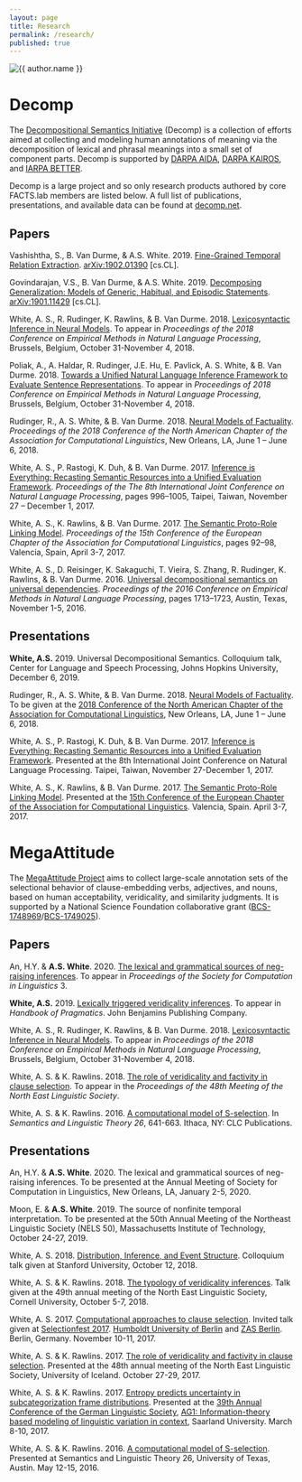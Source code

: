 ```yaml
---
layout: page
title: Research
permalink: /research/
published: true
---
```


<div class="page" markdown="1">

<img
    class="me"
    alt="{{ author.name }}"
    src="{{ site.author.photo | relative_url }}"
    srcset="{{ site.author.photo2x | relative_url }} 2x"
/>

# Decomp

The [Decompositional Semantics Initiative](http://decomp.io) (Decomp) is a collection of efforts aimed at collecting and modeling human annotations of meaning via the decomposition of lexical and phrasal meanings into a small set of component parts. Decomp is supported by [DARPA AIDA](https://www.darpa.mil/program/active-interpretation-of-disparate-alternatives), [DARPA KAIROS](https://www.darpa.mil/program/knowledge-directed-artificial-intelligence-reasoning-over-schemas), and [IARPA BETTER](https://www.iarpa.gov/index.php/research-programs/better).

Decomp is a large project and so only research products authored by core FACTS.lab members are listed below. A full list of publications, presentations, and available data can be found at [decomp.net](http://decomp.io).

## Papers

Vashishtha, S., B. Van Durme, & A.S. White. 2019. [Fine-Grained Temporal Relation Extraction](https://arxiv.org/pdf/1902.01390.pdf). [arXiv:1902.01390](https://arxiv.org/abs/1902.01390) [cs.CL].

Govindarajan, V.S., B. Van Durme, & A.S. White. 2019. [Decomposing Generalization: Models of Generic, Habitual, and Episodic Statements](https://arxiv.org/pdf/1901.11429.pdf). [arXiv:1901.11429](https://arxiv.org/abs/1901.11429) [cs.CL].

White, A. S., R. Rudinger, K. Rawlins, & B. Van Durme. 2018. [Lexicosyntactic Inference in Neural Models](https://arxiv.org/pdf/1808.06232). To appear in _Proceedings of the 2018 Conference on Empirical Methods in Natural Language Processing_, Brussels, Belgium, October 31-November 4, 2018.

Poliak, A., A. Haldar, R. Rudinger, J.E. Hu, E. Pavlick, A. S. White, & B. Van Durme. 2018. [Towards a Unified Natural Language Inference Framework to Evaluate Sentence Representations](https://arxiv.org/pdf/1804.08207). To appear in _Proceedings of 2018 Conference on Empirical Methods in Natural Language Processing_, Brussels, Belgium, October 31-November 4, 2018.

Rudinger, R., A. S. White, & B. Van Durme. 2018. [Neural Models of Factuality](http://aaronstevenwhite.io/papers/rudinger_neural_2018.pdf). _Proceedings of the 2018 Conference of the North American Chapter of the Association for Computational Linguistics_, New Orleans, LA, June 1 – June 6, 2018.

White, A. S., P. Rastogi, K. Duh, & B. Van Durme. 2017. [Inference is Everything: Recasting Semantic Resources into a Unified Evaluation Framework](http://aclweb.org/anthology/I/I17/I17-1100.pdf). _Proceedings of the The 8th International Joint Conference on Natural Language Processing_, pages 996–1005, Taipei, Taiwan, November 27 – December 1, 2017.

White, A. S., K. Rawlins, & B. Van Durme. 2017. [The Semantic Proto-Role Linking Model](http://aclweb.org/anthology/E/E17/E17-2015.pdf). _Proceedings of the 15th Conference of the European Chapter of the Association for Computational Linguistics_, pages 92–98, Valencia, Spain, April 3-7, 2017.

White, A. S., D. Reisinger, K. Sakaguchi, T. Vieira, S. Zhang, R. Rudinger, K. Rawlins, & B. Van Durme. 2016. [Universal decompositional semantics on universal dependencies](http://aclweb.org/anthology/D/D16/D16-1177.pdf). _Proceedings of the 2016 Conference on Empirical Methods in Natural Language Processing_, pages 1713–1723, Austin, Texas, November 1-5, 2016.

## Presentations

**White, A.S.** 2019. Universal Decompositional Semantics. Colloquium talk, Center for Language and Speech Processing, Johns Hopkins University, December 6, 2019.

Rudinger, R., A. S. White, & B. Van Durme. 2018. [Neural Models of Factuality](http://aaronstevenwhite.io/presentations/slides/rudinger_naacl2018_slides.pdf). To be given at the [2018 Conference of the North American Chapter of the Association for Computational Linguistics](http://naacl2018.org/), New Orleans, LA, June 1 – June 6, 2018.

White, A. S., P. Rastogi, K. Duh, & B. Van Durme. 2017. [Inference is Everything: Recasting Semantic Resources into a Unified Evaluation Framework](http://aaronstevenwhite.io/presentations/slides/white_ijcnlp17_slides.pdf). Presented at the 8th International Joint Conference on Natural Language Processing. Taipei, Taiwan, November 27-December 1, 2017.

White, A. S., K. Rawlins, & B. Van Durme. 2017. [The Semantic Proto-Role Linking Model](https://docs.google.com/presentation/d/1lcl-sSI9FFFbSXT9ajoRyFZXbFW-nucFs8Ahe9p5atM/edit?usp=sharing). Presented at the [15th Conference of the European Chapter of the Association for Computational Linguistics](http://eacl2017.org/). Valencia, Spain. April 3-7, 2017.

<!-- ## Data

Starred datasets were collected by FACTS.lab core members.

* [Semantic Proto-Roles v1.0](http://decomp.net/wp-content/uploads/2015/08/protoroles_eng_pb.tar.gz)

* [Semantic Proto-Roles v2.x](http://decomp.net/wp-content/uploads/2015/08/protoroles_eng_ud1.2.tar.gz)*

* [It Happened v1.0](http://decomp.net/wp-content/uploads/2015/08/it-happened_eng_ud1.2.tar.gz)*

* [WordNet WSD v1.0](http://decomp.net/wp-content/uploads/2015/08/wsd_en_ud1.2.tar.gz)

* [JOCI v1.0](http://decomp.net/wp-content/uploads/2015/08/joci.zip)

* [Recasting RTE v1.0](http://decomp.net/wp-content/uploads/2017/11/inference_is_everything.zip) -->

# MegaAttitude

The [MegaAttitude Project](http://megaattitude.io) aims to collect large-scale annotation sets of the selectional behavior of clause-embedding verbs, adjectives, and nouns, based on human acceptability, veridicality, and similarity judgments. It is supported by a National Science Foundation collaborative grant ([BCS-1748969](https://www.nsf.gov/awardsearch/showAward?AWD_ID=1748969&HistoricalAwards=false)/[BCS-1749025](https://www.nsf.gov/awardsearch/showAward?AWD_ID=1749025&HistoricalAwards=false)).

## Papers

An, H.Y. & **A.S. White**. 2020. [The lexical and grammatical sources of neg-raising inferences](https://arxiv.org/pdf/1908.05253). To appear in *Proceedings of the Society for Computation in Linguistics* 3.

**White, A.S.** 2019. [Lexically triggered veridicality inferences](https://ling.auf.net/lingbuzz/004664/current.pdf). To appear in *Handbook of Pragmatics*. John Benjamins Publishing Company.

White, A. S., R. Rudinger, K. Rawlins, & B. Van Durme. 2018. [Lexicosyntactic Inference in Neural Models](https://arxiv.org/pdf/1808.06232). To appear in _Proceedings of the 2018 Conference on Empirical Methods in Natural Language Processing_, Brussels, Belgium, October 31-November 4, 2018.

White, A. S. & K. Rawlins. 2018. [The role of veridicality and factivity in clause selection](http://aaronstevenwhite.io/papers/white_role_2018.pdf). To appear in the _Proceedings of the 48th Meeting of the North East Linguistic Society_.

White, A. S. & K. Rawlins. 2016. [A computational model of S-selection](http://aaronstevenwhite.io/papers/white_computational_2016_salt.pdf). In _Semantics and Linguistic Theory 26_, 641-663. Ithaca, NY: CLC Publications.

## Presentations

An, H.Y. & **A.S. White**. 2020. The lexical and grammatical sources of neg-raising inferences. To be presented at the Annual Meeting of Society for Computation in Linguistics, New Orleans, LA, January 2-5, 2020.

Moon, E. & **A.S. White**. 2019. The source of nonfinite temporal interpretation. To be presented at the 50th Annual Meeting of the Northeast Linguistic Society (NELS 50), Massachusetts Institute of Technology, October 24-27, 2019.

White, A. S. 2018. [Distribution, Inference, and Event Structure](http://aaronstevenwhite.io/presentations/slides/white_stanford_colloq_slides.pdf). Colloquium talk given at Stanford University, October 12, 2018.

White, A. S. & K. Rawlins. 2018. [The typology of veridicality inferences](http://aaronstevenwhite.io/presentations/slides/white_nels49_slides.pdf). Talk given at the 49th annual meeting of the North East Linguistic Society, Cornell University, October 5-7, 2018.

White, A. S. 2017.  [Computational approaches to clause selection](http://aaronstevenwhite.io/presentations/slides/white_selectionfest2017_slides.pdf).  Invited talk given at [Selectionfest 2017](http://patrickdelliott.com/selectionfest/). [Humboldt University of Berlin](https://www.hu-berlin.de/en/) and [ZAS Berlin](http://www.zas-berlin.de/). Berlin, Germany. November 10-11, 2017.

White, A. S. & K. Rawlins. 2017. [The role of veridicality and factivity in clause selection](http://aaronstevenwhite.io/presentations/slides/white_nels48_slides.pdf). Presented at the 48th annual meeting of the North East Linguistic Society, University of Iceland. October 27-29, 2017.

White, A. S. & K. Rawlins. 2017. [Entropy predicts uncertainty in subcategorization frame distributions](https://docs.google.com/presentation/d/1h--TW-ITRYdW311gqM_RV5rLFTTIfxU4HOYucVWFNA0/edit?usp=sharing). Presented at the [39th Annual Conference of the German Linguistic Society](http://dgfs2017.uni-saarland.de/wordpress/en/), [AG1: Information-theory based modeling of linguistic variation in context](http://dgfs2017.uni-saarland.de/wordpress/en/sessions/ag-1/), Saarland University. March 8-10, 2017.

White, A. S. & K. Rawlins. 2016. [A computational model of S-selection](http://aaronstevenwhite.io/slides/white_salt_2016_slides.pdf). Presented at Semantics and Linguistic Theory 26, University of Texas, Austin. May 12-15, 2016.

<!-- ## Data

* [MegaAttitude v1.0](https://github.com/aaronstevenwhite/MegaAttitudeProject)
* MegaVeridicality v1.0 (released soon) -->

</div>
